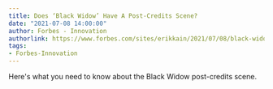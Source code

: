 ```yaml
---
title: Does ‘Black Widow’ Have A Post-Credits Scene?
date: "2021-07-08 14:00:00"
author: Forbes - Innovation
authorlink: https://www.forbes.com/sites/erikkain/2021/07/08/black-widow-post-credits-scene-secret-ending-/
tags:
- Forbes-Innovation
---
```

Here's what you need to know about the Black Widow post-credits scene.